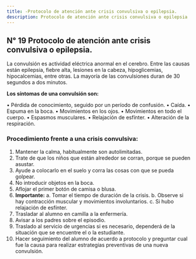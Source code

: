 ```yaml
---
title: -Protocolo de atención ante crisis convulsiva o epilepsia.
description: Protocolo de atención ante crisis convulsiva o epilepsia
---
```

 ## N° 19 Protocolo de atención ante crisis convulsiva o epilepsia.
 La convulsión es actividad eléctrica anormal en el cerebro. Entre las causas están epilepsia, fiebre alta, lesiones en la cabeza, hipoglicemias, hipocalcemias, entre otras. La mayoría de las convulsiones duran de 30 segundos a dos minutos. 
 
 **Los síntomas de una convulsión son:** 
 
 • Pérdida de conocimiento, seguido por un período de confusión. 
 • Caída. 
 • Espuma en la boca. 
 • Movimientos en los ojos. 
 • Movimientos en todo el cuerpo. 
 • Espasmos musculares. 
 • Relajación de esfínter. 
 • Alteración de la respiración. 
 ### Procedimiento frente a una crisis convulsiva:
  1. Mantener la calma, habitualmente son autolimitadas. 
  2. Trate de que los niños que están alrededor se corran, porque se pueden asustar. 
  3. Ayude a colocarlo en el suelo y corra las cosas con que se pueda golpear. 
  4. No introducir objetos en la boca. 
  5. Aflojar el primer botón de camisa o blusa. 
  6. **Importante:** a. Tomar el tiempo de duración de la crisis. b. Observe si hay contracción muscular y movimientos involuntarios. c. Si hubo relajación de esfínter. 
  7. Trasladar al alumno en camilla a la enfermería. 
  8. Avisar a los padres sobre el episodio. 
  9. Traslado al servicio de urgencias si es necesario, dependerá de la situación que se encuentre el o la estudiante. 
  10. Hacer seguimiento del alumno de acuerdo a protocolo y preguntar cual fue la causa para realizar estrategias preventivas de una nueva convulsión.